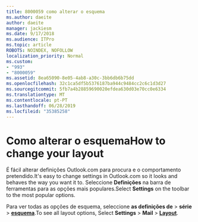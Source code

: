 ```yaml
---
title: 8000059 como alterar o esquema
ms.author: daeite
author: daeite
manager: jackiesm
ms.date: 9/17/2018
ms.audience: ITPro
ms.topic: article
ROBOTS: NOINDEX, NOFOLLOW
localization_priority: Normal
ms.custom:
- "993"
- "8000059"
ms.assetid: 8ea65090-8e05-4ab8-a30c-3bb6db6b75dd
ms.openlocfilehash: 32c1ca5df5b5376187ba944c9484cc2c6c1d3d27
ms.sourcegitcommit: 5fb7a4b28859690020efdea630d03e70cc0e6334
ms.translationtype: MT
ms.contentlocale: pt-PT
ms.lasthandoff: 06/28/2019
ms.locfileid: "35385258"
---
```

# <a name="how-to-change-your-layout"></a><span data-ttu-id="11bd2-102">Como alterar o esquema</span><span class="sxs-lookup"><span data-stu-id="11bd2-102">How to change your layout</span></span>

<span data-ttu-id="11bd2-103">É fácil alterar definições Outlook.com para procura e o comportamento pretendido.</span><span class="sxs-lookup"><span data-stu-id="11bd2-103">It's easy to change settings in Outlook.com so it looks and behaves the way you want it to.</span></span> <span data-ttu-id="11bd2-104">Seleccione **Definições** na barra de ferramentas para as opções mais populares.</span><span class="sxs-lookup"><span data-stu-id="11bd2-104">Select **Settings** on the toolbar to the most popular options.</span></span>

<span data-ttu-id="11bd2-105">Para ver todas as opções de esquema, seleccione **as definições de** > **série** > [**esquema**](https://outlook.live.com/mail/options/mail/layout).</span><span class="sxs-lookup"><span data-stu-id="11bd2-105">To see all layout options, Select **Settings** > **Mail** > [**Layout**](https://outlook.live.com/mail/options/mail/layout).</span></span>
  